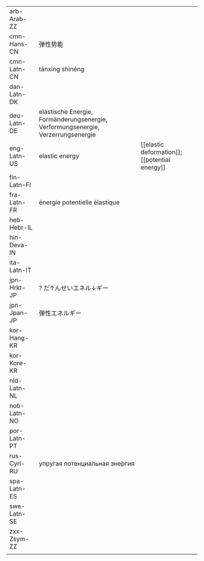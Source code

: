 | | | |
|-|-|-|
| arb-Arab-ZZ |  |  |
| cmn-Hans-CN | 弹性势能 |  |
| cmn-Latn-CN | tánxìng shìnéng |  |
| dan-Latn-DK |  |  |
| deu-Latn-DE | elastische Energie, Formänderungsenergie, Verformungsenergie, Verzerrungsenergie |  |
| eng-Latn-US | elastic energy | [[elastic deformation]]; [[potential energy]] |
| fin-Latn-FI |  |  |
| fra-Latn-FR | énergie potentielle élastique |  |
| heb-Hebr-IL |  |  |
| hin-Deva-IN |  |  |
| ita-Latn-IT |  |  |
| jpn-Hrkt-JP | ? だ↑んせいエネル↓ギー |  |
| jpn-Jpan-JP | 弾性エネルギー |  |
| kor-Hang-KR |  |  |
| kor-Kore-KR |  |  |
| nld-Latn-NL |  |  |
| nob-Latn-NO |  |  |
| por-Latn-PT |  |  |
| rus-Cyrl-RU | упру́гая потенциа́льная эне́ргия |  |
| spa-Latn-ES |  |  |
| swe-Latn-SE |  |  |
| zxx-Zsym-ZZ |  |  |
|  |  |  |
